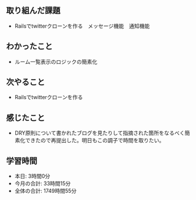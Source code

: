 ## 取り組んだ課題
- Railsでtwitterクローンを作る　メッセージ機能　通知機能
## わかったこと
- ルーム一覧表示のロジックの簡素化
## 次やること
- Railsでtwitterクローンを作る
## 感じたこと
- DRY原則について書かれたブログを見たりして指摘された箇所をなるべく簡素化できたので再提出した。明日もこの調子で時間を取りたい。
## 学習時間
- 本日: 3時間0分
- 今月の合計: 33時間15分
- 全体の合計: 1749時間55分
